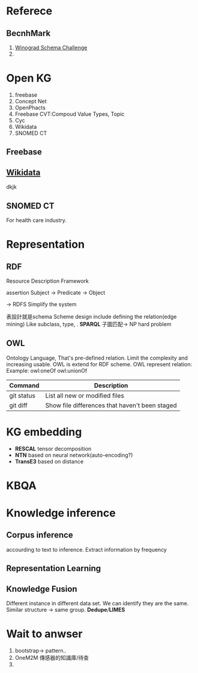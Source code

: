 # Referece
## BecnhMark
1. [Winograd Schema Challenge](http://commonsensereasoning.org/winograd.html)
2.
# Open KG
1. freebase
2. Concept Net
3. OpenPhacts
4. Freebase
	CVT:Compoud Value Types, Topic
5. Cyc
6. Wikidata
7. SNOMED CT
## Freebase
## [Wikidata](https://www.wikidata.org/wiki/Wikidata:Main_Page)
dkjk
## SNOMED CT
For health care industry.

# Representation
## RDF
Resource Description Framework

assertion
Subject -> Predicate -> Object

-> RDFS
Simplify the system

表設計就是schema
Scheme design include defining the relation(edge mining) Like subclass, type, .
**SPARQL**
子圖匹配-> NP hard problem
## OWL
Ontology Language, That's pre-defined relation. Limit the complexity and increasing usable.
OWL is extend for RDF scheme.
OWL represent relation:
Example:
owl:oneOf
owl:unionOf

| Command | Description |
| --- | --- |
| git status | List all new or modified files |
| git diff | Show file differences that haven't been staged |


# KG embedding
- **RESCAL** tensor decomposition
- **NTN** based on neural network(auto-encoding?)
- **TransE3** based on distance

# KBQA
# Knowledge inference
## Corpus inference
accourding to text to inference. Extract information by frequency
## Representation Learning
## Knowledge Fusion
Different instance in different data set. We can identify they are the same. Similar structure -> same group. **Dedupe**/**LIMES**

# Wait to anwser
1. bootstrap-> pattern..
2.  OneM2M 傳感器的知識庫/待查 
3. 

<!--stackedit_data:
eyJoaXN0b3J5IjpbNTEwNzA5MDkyLDYyNDI5NDA4MywtODk1MD
Q0OTk5LDEwNjc2OTA5OTYsLTE0NjA5Mjc4NDQsLTE2MzM5NzA2
NzgsMTUzNTY0NzU4Nyw5NzYxMDExNDQsOTUwNTY1ODcxLC02OD
UxMzc4MTBdfQ==
-->
